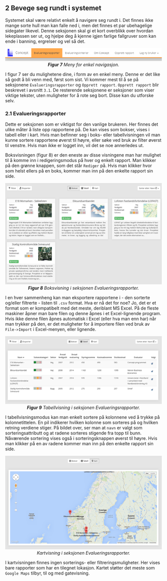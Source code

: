 ## 2 Bevege seg rundt i systemet

Systemet skal være relativt enkelt å navigere seg rundt i. Det finnes ikke mange sorte hull man kan falle ned i, men det finnes et par ubehagelige sidegater likevel. Denne seksjonen skal gi et kort overblikk over hvordan lekeplassen ser ut, og hjelpe deg å kjenne igjen farlige fallgruver som kan ende i banning, ergrelser og vel så det.

<center><img src="../assets/left-menu.png"/></center>
<center><em><b>Figur 7</b> Meny for enkel navigasjon.</em></center>

I figur 7 ser du mulighetene dine, i form av en enkel meny. Denne er det like så godt å bli venn med, først som sist. Vi kommer mest til å se på seksjonene `Evalueringsrapporter` og `Opprett rapport`. `Opprett rapport` blir beskrevet i avsnitt `3.1`. De resterende seksjonene er seksjoner som viser viktige tekster, uten muligheter for å rote seg bort. Disse kan du utforske selv.

### 2.1 Evalueringsrapporter

Dette er seksjonen som er viktigst for den vanlige brukeren. Her finnes det ulike måter å liste opp rapportene på. De kan vises som bokser, vises i tabell eller i kart. Hvis man befinner seg i boks- eller tabellvisningen vil man kunne sortere rapportene øverst til høyre, eller søke ved bruk av filter øverst til venstre. Hvis man ikke er logget inn, vil det se noe annerledes ut.

Boksvisningen (figur 8) er den eneste av disse visningene man har mulighet til å komme inn i redigeringsmodus på hver og enkelt rapport. Man klikker på den grønne knappen, som det står `Rediger` på. Hvis man klikker hvor som helst ellers på en boks, kommer man inn på den enkelte rapport sin side.

<center><div style="max-width:800px;"><img src="../assets/evaluation-reports-box.png"/></div></center>
<center><em><b>Figur 8</b> Boksvisning i seksjonen Evalueringsrapporter.</em></center>

I en hver sammenheng kan man eksportere rapportene i - den sorterte og/eller filtrerte - listen til `.csv` format. Hva er nå det for noe? Jo, det er et format som er kompatibelt med det meste, deriblant MS Excel. På de fleste maskiner åpner man bare filen og denne åpnes i et Excel-lignende program. Hvis ikke denne filen åpnes automatisk i Excel (eller hva man enn har) når man trykker på den, er det muligheter for å importere filen ved bruk av `File->Import` i Excel-menyen, eller lignende.

<center><div style="max-width:800px;"><img src="../assets/evaluation-reports-table.png"/></div></center>
<center><em><b>Figur 9</b> Tabellvisning i seksjonen Evalueringsrapporter.</em></center>

I tabellvisningsmodus kan man enkelt sortere på kolonnene ved å trykke på kolonnetittelen. En pil indikerer hvilken kolonne som sorteres på og hvilken retning verdiene stiger. På bildet over, ser man at `navn` er valgt som sorteringsattributt og at radene sorteres stigende fra topp til bunn. Nåværende sortering vises også i sorteringsknappen øverst til høyre. Hvis man klikker på en av radene kommer man inn på den enkelte rapport sin side.

<center><div style="max-width:800px;"><img src="../assets/evaluation-reports-map.png"/></div></center>
<center><em>Kartvisning i seksjonen Evalueringsrapporter.</em></center>

I kartvisningen finnes ingen sorterings- eller filtreringsmuligheter. Her vises bare rapporter som har en tilegnet lokasjon. Kartet støtter det meste som `Google Maps` tilbyr, til og med gatevisning.
